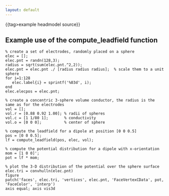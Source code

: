 ```yaml
---
layout: default
---
```


{{tag>example headmodel source}}

## Example use of the compute_leadfield function

	
	% create a set of electrodes, randomly placed on a sphere
	elec = [];
	elec.pnt = randn(128,3);
	radius = sqrt(sum(elec.pnt.^2,2));
	elec.pnt = elec.pnt ./ [radius radius radius];  % scale them to a unit sphere
	for i=1:128
	   elec.label{i} = sprintf('%03d', i);
	end
	elec.elecpos = elec.pnt;
	
	% create a concentric 3-sphere volume conductor, the radius is the same as for the electrodes
	vol = [];
	vol.r = [0.88 0.92 1.00]; % radii of spheres
	vol.c = [1 1/80 1];       % conductivity
	vol.o = [0 0 0];          % center of sphere
	
	% compute the leadfield for a dipole at position [0 0 0.5]
	pos = [0 0 0.5];
	lf = compute_leadfield(pos, elec, vol);
	
	% compute the potential distribution for a dipole with x-orientation
	mom = [1 0 0]';
	pot = lf * mom;
	
	% plot the 3-D distribution of the potential over the sphere surface
	elec.tri = convhulln(elec.pnt)
	figure
	patch('faces', elec.tri, 'vertices', elec.pnt, 'FaceVertexCData', pot, 'FaceColor', 'interp')
	axis equal; axis vis3d



